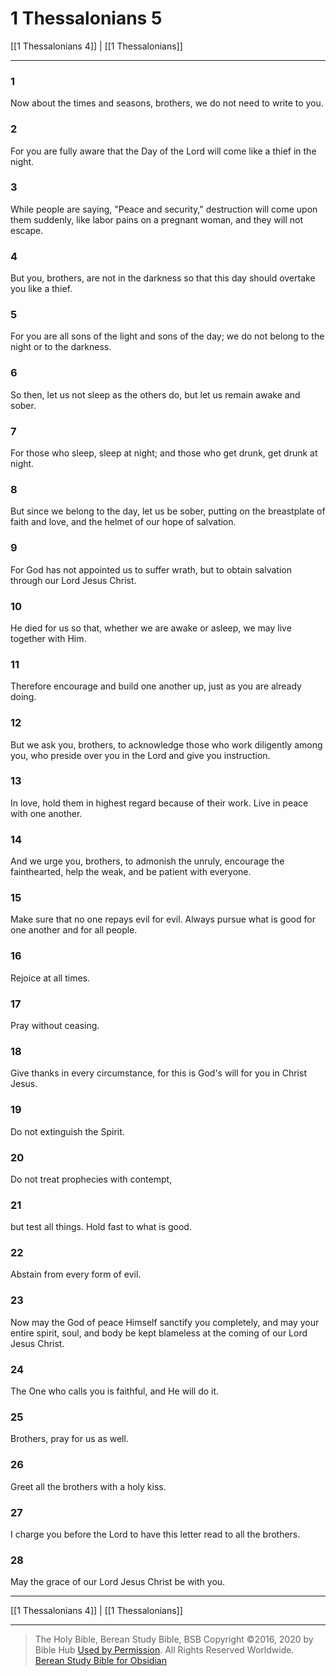 # 1 Thessalonians 5

[[1 Thessalonians 4]] | [[1 Thessalonians]]

---

### 1
Now about the times and seasons, brothers, we do not need to write to you.

### 2
For you are fully aware that the Day of the Lord will come like a thief in the night.

### 3
While people are saying, "Peace and security," destruction will come upon them suddenly, like labor pains on a pregnant woman, and they will not escape.

### 4
But you, brothers, are not in the darkness so that this day should overtake you like a thief.

### 5
For you are all sons of the light and sons of the day; we do not belong to the night or to the darkness.

### 6
So then, let us not sleep as the others do, but let us remain awake and sober.

### 7
For those who sleep, sleep at night; and those who get drunk, get drunk at night.

### 8
But since we belong to the day, let us be sober, putting on the breastplate of faith and love, and the helmet of our hope of salvation.

### 9
For God has not appointed us to suffer wrath, but to obtain salvation through our Lord Jesus Christ.

### 10
He died for us so that, whether we are awake or asleep, we may live together with Him.

### 11
Therefore encourage and build one another up, just as you are already doing.

### 12
But we ask you, brothers, to acknowledge those who work diligently among you, who preside over you in the Lord and give you instruction.

### 13
In love, hold them in highest regard because of their work. Live in peace with one another.

### 14
And we urge you, brothers, to admonish the unruly, encourage the fainthearted, help the weak, and be patient with everyone.

### 15
Make sure that no one repays evil for evil. Always pursue what is good for one another and for all people.

### 16
Rejoice at all times.

### 17
Pray without ceasing.

### 18
Give thanks in every circumstance, for this is God's will for you in Christ Jesus.

### 19
Do not extinguish the Spirit.

### 20
Do not treat prophecies with contempt,

### 21
but test all things. Hold fast to what is good.

### 22
Abstain from every form of evil.

### 23
Now may the God of peace Himself sanctify you completely, and may your entire spirit, soul, and body be kept blameless at the coming of our Lord Jesus Christ.

### 24
The One who calls you is faithful, and He will do it.

### 25
Brothers, pray for us as well.

### 26
Greet all the brothers with a holy kiss.

### 27
I charge you before the Lord to have this letter read to all the brothers.

### 28
May the grace of our Lord Jesus Christ be with you.

---

[[1 Thessalonians 4]] | [[1 Thessalonians]]

---

> The Holy Bible, Berean Study Bible, BSB
> Copyright &copy;2016, 2020 by Bible Hub
> [Used by Permission](https://berean.bible/terms.htm). All Rights Reserved Worldwide.
> [Berean Study Bible for Obsidian](https://github.com/gapmiss/berean-study-bible-for-obsidian)</small>


